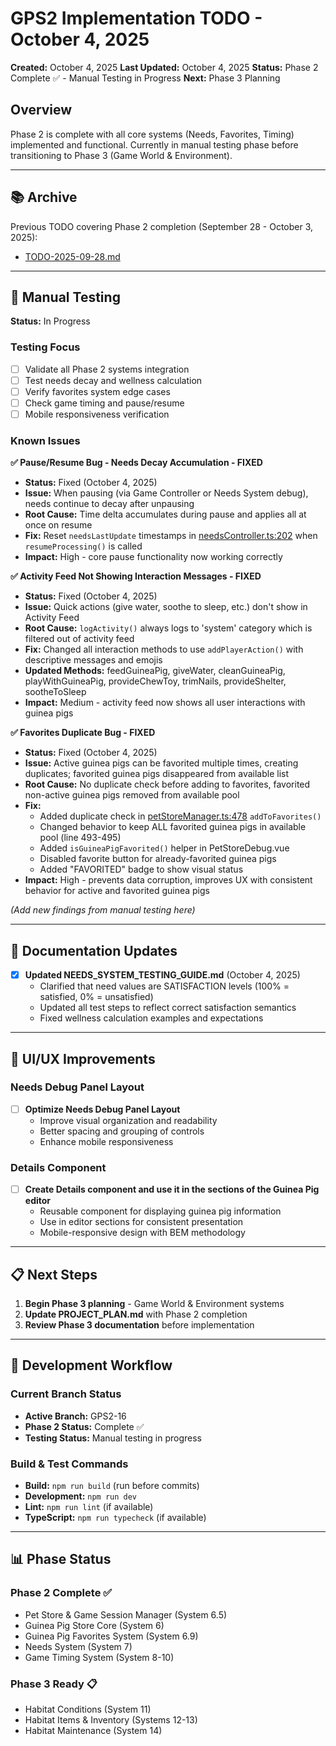 # GPS2 Implementation TODO - October 4, 2025

**Created:** October 4, 2025
**Last Updated:** October 4, 2025
**Status:** Phase 2 Complete ✅ - Manual Testing in Progress
**Next:** Phase 3 Planning

## Overview

Phase 2 is complete with all core systems (Needs, Favorites, Timing) implemented and functional. Currently in manual testing phase before transitioning to Phase 3 (Game World & Environment).

---

## 📚 **Archive**

Previous TODO covering Phase 2 completion (September 28 - October 3, 2025):
- [TODO-2025-09-28.md](TODO-2025-09-28.md)

---

## 🧪 **Manual Testing**

**Status:** In Progress

### Testing Focus
- [ ] Validate all Phase 2 systems integration
- [ ] Test needs decay and wellness calculation
- [ ] Verify favorites system edge cases
- [ ] Check game timing and pause/resume
- [ ] Mobile responsiveness verification

### Known Issues

**✅ Pause/Resume Bug - Needs Decay Accumulation - FIXED**
- **Status:** Fixed (October 4, 2025)
- **Issue:** When pausing (via Game Controller or Needs System debug), needs continue to decay after unpausing
- **Root Cause:** Time delta accumulates during pause and applies all at once on resume
- **Fix:** Reset `needsLastUpdate` timestamps in [needsController.ts:202](src/stores/needsController.ts#L202) when `resumeProcessing()` is called
- **Impact:** High - core pause functionality now working correctly

**✅ Activity Feed Not Showing Interaction Messages - FIXED**
- **Status:** Fixed (October 4, 2025)
- **Issue:** Quick actions (give water, soothe to sleep, etc.) don't show in Activity Feed
- **Root Cause:** `logActivity()` always logs to 'system' category which is filtered out of activity feed
- **Fix:** Changed all interaction methods to use `addPlayerAction()` with descriptive messages and emojis
- **Updated Methods:** feedGuineaPig, giveWater, cleanGuineaPig, playWithGuineaPig, provideChewToy, trimNails, provideShelter, sootheToSleep
- **Impact:** Medium - activity feed now shows all user interactions with guinea pigs

**✅ Favorites Duplicate Bug - FIXED**
- **Status:** Fixed (October 4, 2025)
- **Issue:** Active guinea pigs can be favorited multiple times, creating duplicates; favorited guinea pigs disappeared from available list
- **Root Cause:** No duplicate check before adding to favorites, favorited non-active guinea pigs removed from available pool
- **Fix:**
  - Added duplicate check in [petStoreManager.ts:478](src/stores/petStoreManager.ts#L478) `addToFavorites()`
  - Changed behavior to keep ALL favorited guinea pigs in available pool (line 493-495)
  - Added `isGuineaPigFavorited()` helper in PetStoreDebug.vue
  - Disabled favorite button for already-favorited guinea pigs
  - Added "FAVORITED" badge to show visual status
- **Impact:** High - prevents data corruption, improves UX with consistent behavior for active and favorited guinea pigs

_(Add new findings from manual testing here)_

---

## 📝 **Documentation Updates**

- [x] **Updated NEEDS_SYSTEM_TESTING_GUIDE.md** (October 4, 2025)
  - Clarified that need values are SATISFACTION levels (100% = satisfied, 0% = unsatisfied)
  - Updated all test steps to reflect correct satisfaction semantics
  - Fixed wellness calculation examples and expectations

---

## 🎨 **UI/UX Improvements**

### Needs Debug Panel Layout
- [ ] **Optimize Needs Debug Panel Layout**
  - Improve visual organization and readability
  - Better spacing and grouping of controls
  - Enhance mobile responsiveness

### Details Component
- [ ] **Create Details component and use it in the sections of the Guinea Pig editor**
  - Reusable component for displaying guinea pig information
  - Use in editor sections for consistent presentation
  - Mobile-responsive design with BEM methodology

---

## 📋 **Next Steps**

1. **Begin Phase 3 planning** - Game World & Environment systems
2. **Update PROJECT_PLAN.md** with Phase 2 completion
3. **Review Phase 3 documentation** before implementation

---

## 🔧 **Development Workflow**

### Current Branch Status
- **Active Branch:** GPS2-16
- **Phase 2 Status:** Complete ✅
- **Testing Status:** Manual testing in progress

### Build & Test Commands
- **Build:** `npm run build` (run before commits)
- **Development:** `npm run dev`
- **Lint:** `npm run lint` (if available)
- **TypeScript:** `npm run typecheck` (if available)

---

## 📊 **Phase Status**

### Phase 2 Complete ✅
- Pet Store & Game Session Manager (System 6.5)
- Guinea Pig Store Core (System 6)
- Guinea Pig Favorites System (System 6.9)
- Needs System (System 7)
- Game Timing System (System 8-10)

### Phase 3 Ready 📋
- Habitat Conditions (System 11)
- Habitat Items & Inventory (Systems 12-13)
- Habitat Maintenance (System 14)
